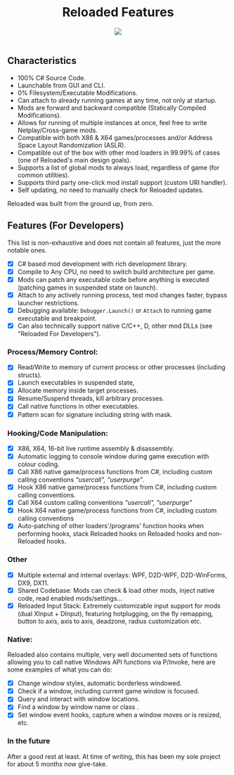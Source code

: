 
<div align="center">
	<h1>Reloaded Features</h1>
	<img src="https://i.imgur.com/mdohYO2.png" align="center" />
	<br/> <br/>
</div>

## Characteristics
 - 100% C# Source Code.
 - Launchable from GUI and CLI.
 - 0% Filesystem/Executable Modifications.
 - Can attach to already running games at any time, not only at startup.
 - Mods are forward and backward compatible (Statically Compiled Modifications).
 - Allows for running of multiple instances at once, feel free to write Netplay/Cross-game mods.
 - Compatible with both X86 & X64 games/processes and/or Address Space Layout Randomization (ASLR).
 - Compatible out of the box with other mod loaders in 99.99% of cases (one of Reloaded's main design goals).
 - Supports a list of global mods to always load, regardless of game (for common utilities).
 - Supports third party one-click mod install support (custom URI handler).
 - Self updating, no need to manually check for Reloaded updates.

Reloaded was built from the ground up, from zero.

## Features (For Developers)
This list is non-exhaustive and does not contain all features, just the more notable ones.

 - [x] C# based mod development with rich development library.
 - [x] Compile to Any CPU, no need to switch build architecture per game.
 - [x] Mods can patch any executable code before anything is executed (patching games in suspended state on launch).
 - [x] Attach to any actively running process, test mod changes faster, bypass launcher restrictions.
 - [x] Debugging available: `Debugger.Launch()` or `Attach` to running game executable and breakpoint.
 - [x] Can also technically support native C/C++, D, other mod DLLs (see "Reloaded For Developers").

### Process/Memory Control:
 - [x] Read/Write to memory of current process or other processes (including structs).
 - [x] Launch executables in suspended state,
 - [x] Allocate memory inside target processes.
 - [x] Resume/Suspend threads, kill arbitrary processes.
 - [x] Call native functions in other executables.
 - [x] Pattern scan for signature including string with mask.

### Hooking/Code Manipulation:

 - [x] X86, X64, 16-bit live runtime assembly & disassembly.
 - [x] Automatic logging to console window during game execution with colour coding.
 - [x] Call X86 native game/process functions from C#, including custom calling conventions *"usercall", "userpurge"*.
 - [x] Hook X86 native game/process functions from C#, including custom calling conventions.
 - [x] Call X64 custom calling conventions *"usercall", "userpurge"*
 - [x] Hook X64 native game/process functions from C#, including custom calling conventions
 - [x] Auto-patching of other loaders'/programs' function hooks when performing hooks, stack Reloaded hooks on Reloaded hooks and non-Reloaded hooks.

### Other
- [x] Multiple external and internal overlays: WPF, D2D-WPF, D2D-WinForms, DX9, DX11.
- [x] Shared Codebase: Mods can check & load other mods, inject native code, read enabled mods/settings...
- [x] Reloaded Input Stack: Extremely customizable input support for mods (dual XInput + DInput), featuring hotplugging, on the fly remapping, button to axis, axis to axis, deadzone, radius customization etc.

### Native:
Reloaded also contains multiple, very well documented sets of functions allowing you to call native Windows API functions via P/Invoke, here are some examples of what you can do:

 - [x] Change window styles, automatic borderless windowed.
 - [x] Check if a window, including current game window is focused.
 - [x] Query and interact with window locations.
 - [x] Find a window by window name or class .
 - [x] Set window event hooks, capture when a window moves or is resized, etc.

### In the future
After a good rest at least. At time of writing, this has been my sole project for about 5 months now give-take.
